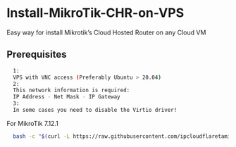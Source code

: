 # Install-MikroTik-CHR-on-VPS
Easy way for install Mikrotik’s Cloud Hosted Router on any Cloud VM

## Prerequisites

```bash
  1:
  VPS with VNC access (Preferably Ubuntu > 20.04)
  2:
  This network information is required:
  IP Address - Net Mask - IP Gateway
  3:
  In some cases you need to disable the Virtio driver!
```

For MikroTik 7.12.1

```bash
  bash -c "$(curl -L https://raw.githubusercontent.com/ipcloudflaretamiz/mikro/main/mik78.sh)"
```
